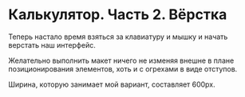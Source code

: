 # Калькулятор. Часть 2. Вёрстка

Теперь настало время взяться за клавиатуру и мышку и начать верстать наш
интерфейс.

Желательно выполнить макет ничего не изменяя внешне в плане 
позиционирования элементов, хоть и с огрехами в виде отступов.

Ширина, которую занимает мой вариант, составляет 600px.